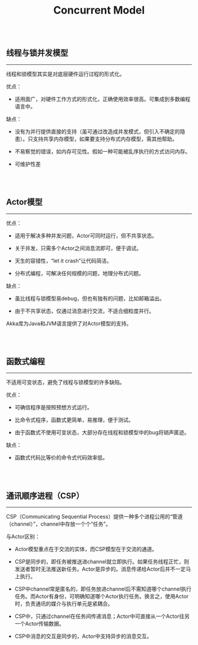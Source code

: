# <center>Concurrent Model</center>

<br></br>



## 线程与锁并发模型
----
线程和锁模型其实是对底层硬件运行过程的形式化。

优点：
* 适用面广，对硬件工作方式的形式化，正确使用效率很高。可集成到多数编程语言中。

缺点：
* 没有为并行提供直接的支持（虽可通过改造成并发模式，但引入不确定的隐患）。只支持共享内存模型，如果要支持分布式内存模型，需其他帮助。
    
* 不易察觉的错误，如内存可见性。假如一种可能被乱序执行的方式访问内存。
    
* 可维护性差

<br></br>



## Actor模型
----
优点：
* 适用于解决多种并发问题，Actor可同时运行，但不共享状态。

* 关于并发，只需多个Actor之间消息流即可，便于调试。

* 天生的容错性，“let it crash”让代码简洁。

* 分布式编程，可解决任何规模的问题，地理分布式问题。

缺点：
* 虽比线程与锁模型易debug，但也有独有的问题，比如邮箱溢出。

* 由于不共享状态，仅通过消息进行交流，不适合细粒度并行。

Akka库为Java和JVM语言提供了对Actor模型的支持。

<br></br>



## 函数式编程
----
不适用可变状态，避免了线程与锁模型的许多缺陷。

优点：
* 可确信程序是按照预想方式运行。

* 比命令式程序，函数式更简单，易推理，便于测试。

* 由于函数式不使用可变状态，大部分存在线程和锁模型中的bug将销声匿迹。

缺点：
* 函数式代码比等价的命令式代码效率低。

<br></br>



## 通讯顺序进程（CSP）
----
CSP（Communicating Sequential Process）提供一种多个进程公用的“管道（channel）”，channel中存放一个个“任务”。

与Actor区别：
* Actor模型重点在于交流的实体，而CSP模型在于交流的通道。

* CSP是同步的，即任务被推送进channel就立即执行。如果任务线程正忙，则发送者暂时无法推送新任务。Actor是异步的。消息传递给Actor后并不一定马上执行。
    
* CSP中channel常是匿名的，即任务放进channel后不需知道哪个channel执行任务。而Actor有身份，可明确知道哪个Actor执行任务。换言之，使用Actor时，负责通讯的媒介与执行单元是紧耦合。

* CSP中，只通过channel在任务间传递消息；Actor中可直接从一个Actor往另一个Actor传输数据。
    
* CSP中消息的交互是同步的，Actor中支持异步的消息交互。

